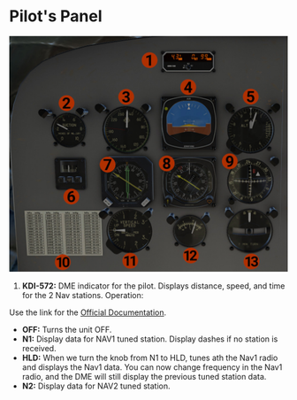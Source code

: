 # Pilot's Panel

![Pilot's Panel](pilot_panel.jpg)

1. **KDI-572:** DME indicator for the pilot. Displays distance, speed, and time for the 2 Nav stations. Operation:

Use the link for the [Official Documentation](https://www.bendixking.com/content/dam/bendixking/en/documents/downloads/006-08420-0003_3-kdi-572-pilot-guide.pdf).


- **OFF:** Turns the unit OFF.
- **N1:** Display data for NAV1 tuned station. Display dashes if no station is received.
- **HLD:** When we turn the knob from N1 to HLD, tunes ath the Nav1 radio and displays the Nav1 data. You can now change frequency in the Nav1 radio,
 and the DME will still display the previous tuned station data.
- **N2:** Display data for NAV2 tuned station.